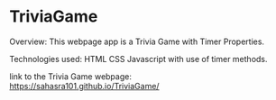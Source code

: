 # TriviaGame
Overview:
This webpage app is a Trivia Game with Timer Properties. 

Technologies used:
HTML
CSS
Javascript with use of timer methods.

link to the Trivia Game webpage:  
https://sahasra101.github.io/TriviaGame/
